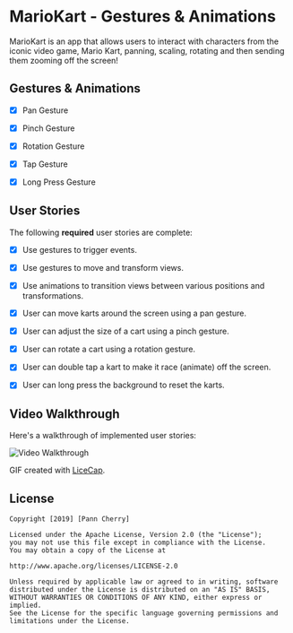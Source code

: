 # MarioKart - Gestures & Animations

MarioKart is an app that allows users to interact with characters from the iconic video game, Mario Kart, panning, scaling, rotating and then sending them zooming off the screen!


## Gestures & Animations

- [x] Pan Gesture 
- [x] Pinch Gesture
- [x] Rotation Gesture
- [x] Tap Gesture
- [x] Long Press Gesture



## User Stories

The following **required** user stories are complete:

- [x] Use gestures to trigger events.
- [x] Use gestures to move and transform views.
- [x] Use animations to transition views between various positions and transformations.
- [x] User can move karts around the screen using a pan gesture.
- [x] User can adjust the size of a cart using a pinch gesture.
- [x] User can rotate a cart using a rotation gesture.
- [x] User can double tap a kart to make it race (animate) off the screen.
- [x] User can long press the background to reset the karts.



## Video Walkthrough

Here's a walkthrough of implemented user stories:

<img src='https://i.imgur.com/shRDp0C.gif' title='Video Walkthrough' width='' alt='Video Walkthrough' />

GIF created with [LiceCap](http://www.cockos.com/licecap/).



## License

    Copyright [2019] [Pann Cherry]

    Licensed under the Apache License, Version 2.0 (the "License");
    you may not use this file except in compliance with the License.
    You may obtain a copy of the License at

    http://www.apache.org/licenses/LICENSE-2.0

    Unless required by applicable law or agreed to in writing, software
    distributed under the License is distributed on an "AS IS" BASIS,
    WITHOUT WARRANTIES OR CONDITIONS OF ANY KIND, either express or implied.
    See the License for the specific language governing permissions and
    limitations under the License.
